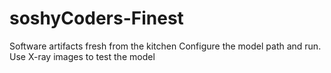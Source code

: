 # soshyCoders-Finest
Software artifacts fresh from the kitchen
Configure the model path and run. Use X-ray images to test the model
